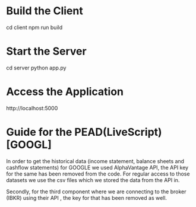 # Build the Client
cd client
npm run build

# Start the Server
cd server
python app.py

# Access the Application
http://localhost:5000

# Guide for the PEAD(LiveScript)[GOOGL]
In order to get the historical data (income statement, balance sheets and cashflow statements) for GOOGLE we used AlphaVantage API, the API
key for the same has been removed from the code. For regular access to those datasets we use the csv files which we stored the data from the API in. 

Secondly, for the third component where we are connecting to the broker (IBKR) using their API , the key for that has been removed as well.
